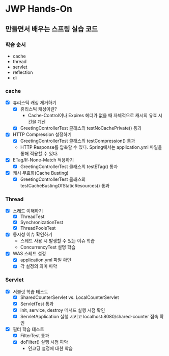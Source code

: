 # JWP Hands-On

## 만들면서 배우는 스프링 실습 코드

### 학습 순서
- cache
- thread
- servlet
- reflection
- di

### cache
- [x] 휴리스틱 캐싱 제거하기 
  - [x] 휴리스틱 캐싱이란?
    - Cache-Control이나 Expires 헤더가 없을 때 자체적으로 캐시의 유효 시간을 계산  
  - [x] GreetingControllerTest 클래스의 testNoCachePrivate() 통과
- [x] HTTP Compression 설정하기
  - [x] GreetingControllerTest 클래스의 testCompression() 통과
  - HTTP Response를 압축할 수 있다. Spring에서는 application.yml 파일을 통해 적용할 수 있다. 
- [x] ETag/If-None-Match 적용하기
  - [x] GreetingControllerTest 클래스의 testETag() 통과
- [x] 캐시 무효화(Cache Busting)
  - [x] GreetingControllerTest 클래스의 testCacheBustingOfStaticResources() 통과

### Thread
- [x] 스레드 이해하기
  - [x] ThreadTest
  - [x] SynchronizationTest
  - [x] ThreadPoolsTest
- [x] 동시성 이슈 확인하기
  - 스레드 사용 시 발생할 수 있는 이슈 학습
  - ConcurrencyTest 설명 학습
- [x] WAS 스레드 설정
  - [x] application.yml 파일 확인
  - [x] 각 설정의 의미 파악

### Servlet
- [x] 서블릿 학습 테스트
  - [x] SharedCounterServlet vs. LocalCounterServlet
  - [x] ServletTest 통과
  - [x] init, service, destroy 메서드 실행 시점 확인
  - [X] ServletApplication 실행 시키고 localhost:8080/shared-counter 접속 확인
- [x] 필터 학습 테스트
  - [x] FilterTest 통과
  - [x] doFilter() 실행 시점 파악
    - 인코딩 설정에 대한 학습 
